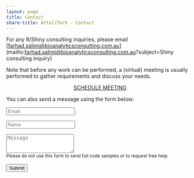 ```yaml
---
layout: page
title: Contact
share-title: AttaliTech - Contact
---
```


For any R/Shiny consulting inquiries, please email [farhad.salimi@bioanalyticsconsulting.com.au](mailto:farhad.salimi@bioanalyticsconsulting.com.au?subject=Shiny consulting inquiry)

Note that before any work can be performed, a (virtual) meeting is usually performed to gather requirements and discuss your needs.

<div style="text-align: center;">
<a href="https://calendly.com/bioanalytics_consulting/30min" class="schedule-btn actionbtn">
  <span class="far fa-calendar-check" aria-hidden="true"></span>
  SCHEDULE MEETING
</a>
</div>

You can also send a message using the form below:

<form action="https://formspree.io/f/mqkgbjlp" method="POST" class="form" id="contact-form">
  <div class="row">
    <div class="col-6">
      <input type="email" name="_replyto" required="required" class="form-control input-lg" placeholder="Email" title="Email" style="margin-bottom: 15px;">
    </div>
    <div class="col-6">
      <input type="text" name="name" class="form-control input-lg" placeholder="Name" title="Name" style="margin-bottom: 15px;">
    </div>
  </div>
  <input type="hidden" name="_subject" value="New submission from bioanalyticsconsulting.com.au">
  <textarea type="text" name="content" class="form-control input-lg" placeholder="Message" title="Message" required="required" rows="3"></textarea>
  <input type="text" name="_gotcha" style="display:none">
  <input type="hidden" name="_next" value="?message=Your message was sent successfully, thanks!" />
  
  <div style="font-size: 12px; margin-bottom: 15px;">Please do not use this form to send full code samples or to request free help.</div>
  
  <button type="submit" class="btn btn-lg btn-primary">Submit</button>
</form>
